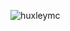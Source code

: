 <p><img align="center" src="https://github-readme-stats.vercel.app/api?username=huxleymc&show_icons=true&theme=synthwave&locale=en" alt="huxleymc" /></p>
